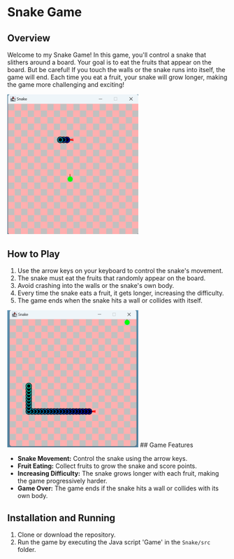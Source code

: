 # Snake Game

## Overview

Welcome to my Snake Game! In this game, you'll control a snake that slithers around a board. Your goal is to eat the fruits that appear on the board. But be careful! If you touch the walls or the snake runs into itself, the game will end. Each time you eat a fruit, your snake will grow longer, making the game more challenging and exciting!


<img src="pic/Snake_1.png" alt="Title Screen" width="300"/>

## How to Play

1. Use the arrow keys on your keyboard to control the snake's movement.
2. The snake must eat the fruits that randomly appear on the board.
3. Avoid crashing into the walls or the snake's own body.
4. Every time the snake eats a fruit, it gets longer, increasing the difficulty.
5. The game ends when the snake hits a wall or collides with itself.


<img src="pic/Snake_2.png" alt="Gameplay Example" width="300"/>
## Game Features

- **Snake Movement:** Control the snake using the arrow keys.
- **Fruit Eating:** Collect fruits to grow the snake and score points.
- **Increasing Difficulty:** The snake grows longer with each fruit, making the game progressively harder.
- **Game Over:** The game ends if the snake hits a wall or collides with its own body.



## Installation and Running

1. Clone or download the repository.
2. Run the game by executing the Java script 'Game'  in the `Snake/src` folder.
